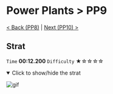 # Power Plants > PP9

[< Back (PP8)](https://github.com/Doublevil/scbspeedrun/blob/main/levels/pp/PP8.md) | [Next (PP10) >](https://github.com/Doublevil/scbspeedrun/blob/main/levels/pp/PP10.md)

## Strat

`Time` **00:12.200** `Difficulty` ★☆☆☆☆
<details open>
  <summary>Click to show/hide the strat</summary>

  ![gif](https://github.com/Doublevil/scbspeedrun/blob/main/media/levels/pp/PP9_Strat.webp)
</details>
